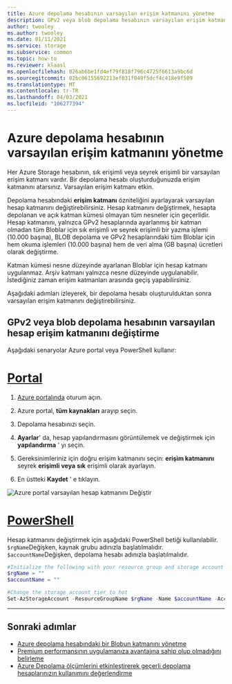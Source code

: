 ```yaml
---
title: Azure depolama hesabının varsayılan erişim katmanını yönetme
description: GPv2 veya blob depolama hesabının varsayılan erişim katmanını değiştirme hakkında bilgi edinin
author: twooley
ms.author: twooley
ms.date: 01/11/2021
ms.service: storage
ms.subservice: common
ms.topic: how-to
ms.reviewer: klaasl
ms.openlocfilehash: 026ab6be1fd4ef79f818f796c4725f6613a9bc6d
ms.sourcegitcommit: 02bc06155692213ef031f049f5dcf4c418e9f509
ms.translationtype: MT
ms.contentlocale: tr-TR
ms.lasthandoff: 04/03/2021
ms.locfileid: "106277394"
---
```

# <a name="manage-the-default-access-tier-of-an-azure-storage-account"></a>Azure depolama hesabının varsayılan erişim katmanını yönetme

Her Azure Storage hesabının, sık erişimli veya seyrek erişimli bir varsayılan erişim katmanı vardır. Bir depolama hesabı oluşturduğunuzda erişim katmanını atarsınız. Varsayılan erişim katmanı etkin.

Depolama hesabındaki **erişim katmanı** özniteliğini ayarlayarak varsayılan hesap katmanını değiştirebilirsiniz. Hesap katmanını değiştirmek, hesapta depolanan ve açık katman kümesi olmayan tüm nesneler için geçerlidir. Hesap katmanını, yalnızca GPv2 hesaplarında ayarlanmış bir katman olmadan tüm Bloblar için sık erişimli ve seyrek erişimli bir yazma işlemi (10.000 başına), BLOB depolama ve GPv2 hesaplarındaki tüm Bloblar için hem okuma işlemleri (10.000 başına) hem de veri alma (GB başına) ücretleri olarak değiştirme.

Katman kümesi nesne düzeyinde ayarlanan Bloblar için hesap katmanı uygulanmaz. Arşiv katmanı yalnızca nesne düzeyinde uygulanabilir. İstediğiniz zaman erişim katmanları arasında geçiş yapabilirsiniz.

Aşağıdaki adımları izleyerek, bir depolama hesabı oluşturulduktan sonra varsayılan erişim katmanını değiştirebilirsiniz.

## <a name="change-the-default-account-access-tier-of-a-gpv2-or-blob-storage-account"></a>GPv2 veya blob depolama hesabının varsayılan hesap erişim katmanını değiştirme

Aşağıdaki senaryolar Azure portal veya PowerShell kullanır:

# <a name="portal"></a>[Portal](#tab/portal)

1. [Azure portalında](https://portal.azure.com) oturum açın.

1. Azure portal, **tüm kaynakları** arayıp seçin.

1. Depolama hesabınızı seçin.

1. **Ayarlar**' da, hesap yapılandırmasını görüntülemek ve değiştirmek için **yapılandırma** ' yı seçin.

1. Gereksinimleriniz için doğru erişim katmanını seçin: **erişim katmanını** seyrek **erişimli veya** **sık** erişimli olarak ayarlayın.

1. En üstteki **Kaydet** ' e tıklayın.

![Azure portal varsayılan hesap katmanını Değiştir](media/manage-account-default-access-tier/account-tier.png)

# <a name="powershell"></a>[PowerShell](#tab/powershell)

Hesap katmanını değiştirmek için aşağıdaki PowerShell betiği kullanılabilir. `$rgName`Değişken, kaynak grubu adınızla başlatılmalıdır. `$accountName`Değişken, depolama hesabı adınızla başlatılmalıdır.

```powershell
#Initialize the following with your resource group and storage account names
$rgName = ""
$accountName = ""

#Change the storage account tier to hot
Set-AzStorageAccount -ResourceGroupName $rgName -Name $accountName -AccessTier Hot
```

---

## <a name="next-steps"></a>Sonraki adımlar

- [Azure depolama hesabındaki bir Blobun katmanını yönetme](../blobs/manage-access-tier.md)
- [Premium performansının uygulamanıza avantajına sahip olup olmadığını belirleme](../blobs/storage-blob-performance-tiers.md)
- [Azure Depolama ölçümlerini etkinleştirerek geçerli depolama hesaplarınızın kullanımını değerlendirme](../blobs/monitor-blob-storage.md)
